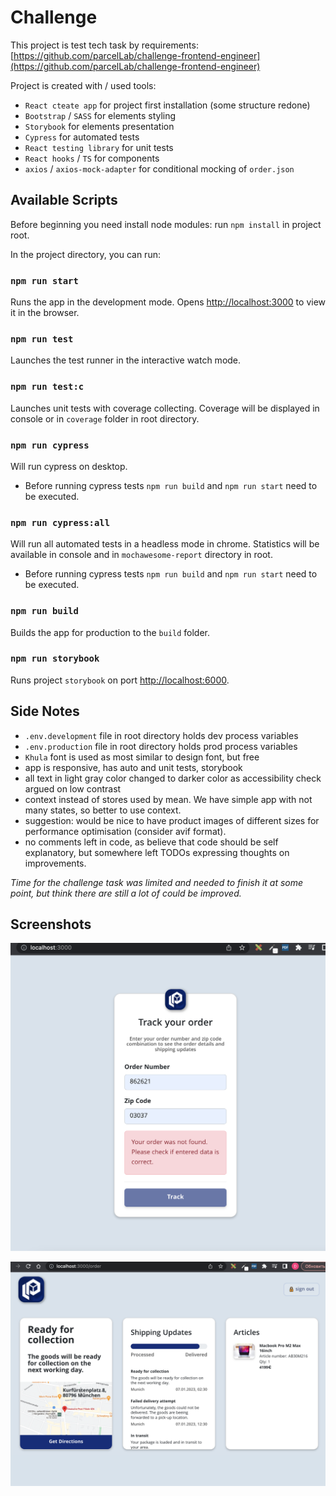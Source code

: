 # Challenge

This project is test tech task by requirements:
[https://github.com/parcelLab/challenge-frontend-engineer](https://github.com/parcelLab/challenge-frontend-engineer)

Project is created with / used tools:
- `React cteate app` for project first installation (some structure redone)
- `Bootstrap` / `SASS` for elements styling
- `Storybook` for elements presentation
- `Cypress` for automated tests
- `React testing library` for unit tests
- `React hooks` / `TS` for components
- `axios` / `axios-mock-adapter` for conditional mocking of `order.json`

## Available Scripts

Before beginning you need install node modules:
run `npm install` in project root.

In the project directory, you can run:

### `npm run start`

Runs the app in the development mode.
Opens [http://localhost:3000](http://localhost:3000) to view it in the browser.

### `npm run test`

Launches the test runner in the interactive watch mode.

### `npm run test:c`

Launches unit tests with coverage collecting.
Coverage will be displayed in console or in ``coverage`` folder in root directory.

### `npm run cypress`

Will run cypress on desktop.

- Before running cypress tests `npm run build` and `npm run start` need to be executed.

### `npm run cypress:all`

Will run all automated tests in a headless mode in chrome.
Statistics will be available in console and in `mochawesome-report` directory in root.

- Before running cypress tests `npm run build` and `npm run start` need to be executed.


### `npm run build`

Builds the app for production to the `build` folder.

### `npm run storybook`

Runs project `storybook` on port [http://localhost:6000](http://localhost:6000).


## Side Notes

- `.env.development` file in root directory holds dev process variables
- `.env.production` file in root directory holds prod process variables
- `Khula` font is used as most similar to design font, but free
- app is responsive, has auto and unit tests, storybook
- all text in light gray color changed to darker color as accessibility check argued on low contrast
- context instead of stores used by mean. We have simple app with not many states, so better to use context.
- suggestion: would be nice to have product images of different sizes for performance optimisation (consider avif format).
- no comments left in code, as believe that code should be self explanatory, 
  but somewhere left TODOs expressing thoughts on improvements. 
  

*Time for the challenge task was limited and needed to finish it at some point, but think there are still a lot of could be improved.*

## Screenshots

![alt text](https://github.com/Dariia/parcel-tracking/blob/main/public/images/screenshot-1.png?raw=true)

![alt text](https://github.com/Dariia/parcel-tracking/blob/main/public/images/screenshot-3.png?raw=true)